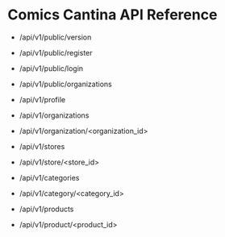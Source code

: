 Comics Cantina API Reference
======

* /api/v1/public/version

* /api/v1/public/register

* /api/v1/public/login

* /api/v1/public/organizations

* /api/v1/profile

* /api/v1/organizations

* /api/v1/organization/<organization_id>

* /api/v1/stores

* /api/v1/store/<store_id>

* /api/v1/categories

* /api/v1/category/<category_id>

* /api/v1/products

* /api/v1/product/<product_id>
